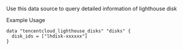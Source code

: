 Use this data source to query detailed information of lighthouse disk

Example Usage

```hcl
data "tencentcloud_lighthouse_disks" "disks" {
  disk_ids = ["lhdisk-xxxxxx"]
}
```